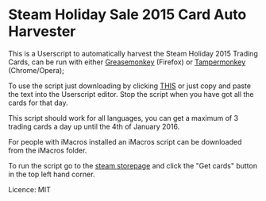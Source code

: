 # Steam Holiday Sale 2015 Card Auto Harvester
This is a Userscript to automatically harvest the Steam Holiday 2015 Trading Cards, can be run with either [Greasemonkey](https://addons.mozilla.org/en-GB/firefox/addon/greasemonkey/) (Firefox) or [Tampermonkey](https://chrome.google.com/webstore/detail/tampermonkey/dhdgffkkebhmkfjojejmpbldmpobfkfo?hl=en) (Chrome/Opera);

To use the script just downloading by clicking [THIS](https://raw.githubusercontent.com/AceLewis/SteamHolidaySale2015CardAutoHarvester/master/SteamHolidaySale2015CardAutoHarvester.user.js) or just copy and paste the text into the Userscript editor. Stop the script when you have got all the cards for that day.

This script should work for all languages, you can get a maximum of 3 trading cards a day up until the 4th of January 2016.

For people with iMacros installed an iMacros script can be downloaded from the iMacros folder.

To run the script go to the [steam storepage](http://store.steampowered.com/) and click the "Get cards" button in the top left hand corner.

Licence: MIT